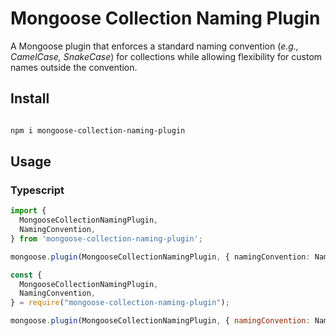 # Mongoose Collection Naming Plugin

A Mongoose plugin that enforces a standard naming convention (_e.g., CamelCase, SnakeCase_) for collections while allowing flexibility for custom names outside the convention.

## Install

```sh

npm i mongoose-collection-naming-plugin

```

## Usage

### Typescript

```ts
import {
  MongooseCollectionNamingPlugin,
  NamingConvention,
} from 'mongoose-collection-naming-plugin';

mongoose.plugin(MongooseCollectionNamingPlugin, { namingConvention: NamingConvention.CamelCase });

```

``` javascript
const {
  MongooseCollectionNamingPlugin,
  NamingConvention,
} = require("mongoose-collection-naming-plugin");

mongoose.plugin(MongooseCollectionNamingPlugin, { namingConvention: NamingConvention.SnakeCase });

```
